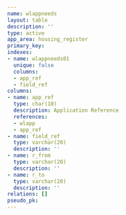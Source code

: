 ```yaml
---
name: wlappneeds
layout: table
description: ''
type: active
app_area: housing_register
primary_key: 
indexes:
- name: wlappneeds01
  unique: false
  columns:
  - app_ref
  - field_ref
columns:
- name: app_ref
  type: char(10)
  description: Application Reference
  references:
  - wlapp
  - app_ref
- name: field_ref
  type: varchar(20)
  description: ''
- name: r_from
  type: varchar(20)
  description: ''
- name: r_to
  type: varchar(20)
  description: ''
relations: []
pseudo_pk: 
---
```


